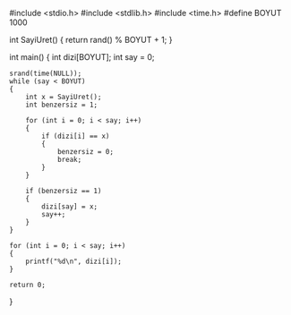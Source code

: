 #include <stdio.h>
#include <stdlib.h>
#include <time.h>
#define BOYUT 1000

int SayiUret()
{
	return rand() % BOYUT + 1;
}

int main() 
{
	int dizi[BOYUT];
	int say = 0;

	srand(time(NULL));
	while (say < BOYUT)
	{
		int x = SayiUret();
		int benzersiz = 1;

		for (int i = 0; i < say; i++)
		{
			if (dizi[i] == x)
			{
				benzersiz = 0;
				break;
			}
		}
		
		if (benzersiz == 1)
		{
			dizi[say] = x;
			say++;
		}
	}
		
	for (int i = 0; i < say; i++)
	{
		printf("%d\n", dizi[i]);
	}

	return 0;
}
